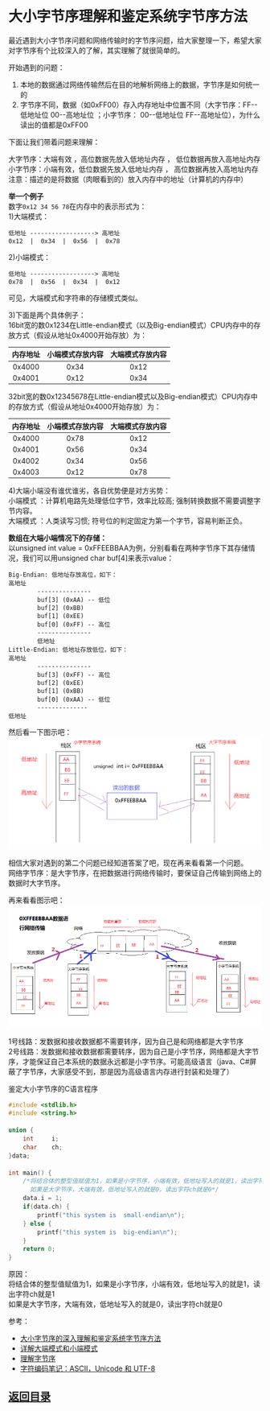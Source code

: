 # 大小字节序理解和鉴定系统字节序方法

最近遇到大小字节序问题和网络传输时的字节序问题，给大家整理一下，希望大家对字节序有个比较深入的了解，其实理解了就很简单的。  

开始遇到的问题：  
1. 本地的数据通过网络传输然后在目的地解析网络上的数据，字节序是如何统一的  
2. 字节序不同，数据（如0xFF00）存入内存地址中位置不同（大字节序：FF--低地址位   00--高地址位  ；小字节序： 00--低地址位  FF--高地址位），为什么读出的值都是0xFF00  

下面让我们带着问题来理解：  

大字节序：大端有效 ，高位数据先放入低地址内存  ， 低位数据再放入高地址内存  
小字节序：小端有效，低位数据先放入低地址内存 ， 高位数据再放入高地址内存  
注意：描述的是将数据（肉眼看到的）放入内存中的地址（计算机的内存中）  

__举一个例子__  
数字`0x12 34 56 78`在内存中的表示形式为：  
1)大端模式：  
```
低地址 ------------------> 高地址  
0x12  |  0x34  |  0x56  |  0x78
```  
2)小端模式：  
```
低地址 ------------------> 高地址
0x78  |  0x56  |  0x34  |  0x12
```  
可见，大端模式和字符串的存储模式类似。  

3)下面是两个具体例子：  
16bit宽的数0x1234在Little-endian模式（以及Big-endian模式）CPU内存中的存放方式（假设从地址0x4000开始存放）为：  

| 内存地址 | 小端模式存放内容 | 大端模式存放内容 |
| :--: | :--: | :--: |
| 0x4000 | 0x34 | 0x12 |
| 0x4001 | 0x12 | 0x34 |

32bit宽的数0x12345678在Little-endian模式以及Big-endian模式）CPU内存中的存放方式（假设从地址0x4000开始存放）为：  

| 内存地址 | 小端模式存放内容 | 大端模式存放内容 |
| :--: | :--: | :--: |
| 0x4000 | 0x78 | 0x12 |
| 0x4001 | 0x56 | 0x34 |
| 0x4002 | 0x34 | 0x56 |
| 0x4003 | 0x12 | 0x78 |

4)大端小端没有谁优谁劣，各自优势便是对方劣势：  
小端模式 ：计算机电路先处理低位字节，效率比较高; 强制转换数据不需要调整字节内容。  
大端模式 ：人类读写习惯; 符号位的判定固定为第一个字节，容易判断正负。  

__数组在大端小端情况下的存储：__  
以unsigned int value = 0xFFEEBBAA为例，分别看看在两种字节序下其存储情况，我们可以用unsigned char buf[4]来表示value：
```
Big-Endian: 低地址存放高位，如下：
高地址
        ---------------
        buf[3] (0xAA) -- 低位
        buf[2] (0xBB)
        buf[1] (0xEE)
        buf[0] (0xFF) -- 高位
        ---------------
        低地址
Little-Endian: 低地址存放低位，如下：
高地址
        ---------------
        buf[3] (0xFF) -- 高位
        buf[2] (0xEE)
        buf[1] (0xBB)
        buf[0] (0xAA) -- 低位
        --------------
低地址
```  

然后看一下图示吧：
![](https://github.com/MulticsYin/MulticsDevOps/blob/master/picture/site00.png)

相信大家对遇到的第二个问题已经知道答案了吧，现在再来看看第一个问题。  
网络字节序：是大字节序，在把数据进行网络传输时，要保证自己传输到网络上的数据时大字节序。  

再来看看图示吧：  
![](https://github.com/MulticsYin/MulticsDevOps/blob/master/picture/site01.png)

1号线路：发数据和接收数据都不需要转序，因为自己是和网络都是大字节序  
2号线路：发数据和接收数据都需要转序，因为自己是小字节序，网络都是大字节序，才能保证自己本系统的数据永远都是小字节序。可能高级语言（java、C#屏蔽了字节序，大家感受不到，那是因为高级语言内存进行封装和处理了）  

鉴定大小字节序的C语言程序
```c
#include <stdlib.h>
#include <string.h>

union {
    int     i;
    char    ch;
}data;

int main() {
    /*将结合体的整型值赋值为1，如果是小字节序，小端有效，低地址写入的就是1，读出字符ch就是1 
      如果是大字节序，大端有效，低地址写入的就是0，读出字符ch就是0*/
    data.i = 1;
    if(data.ch) {
        printf("this system is  small-endian\n");
    } else {
        printf("this system is  big-endian\n");
    } 
    return 0;
}
```

原因：  
将结合体的整型值赋值为1，如果是小字节序，小端有效，低地址写入的就是1，读出字符ch就是1  
如果是大字节序，大端有效，低地址写入的就是0，读出字符ch就是0  

参考：  
* [大小字节序的深入理解和鉴定系统字节序方法](http://www.cnblogs.com/dxx-blogs/p/5324320.html)  
* [详解大端模式和小端模式](http://blog.csdn.net/ce123_zhouwei/article/details/6971544)
* [理解字节序](http://www.ruanyifeng.com/blog/2016/11/byte-order.html)
* [字符编码笔记：ASCII，Unicode 和 UTF-8](http://www.ruanyifeng.com/blog/2007/10/ascii_unicode_and_utf-8.html)

## [返回目录](https://github.com/MulticsYin/MulticsDevOps#网络编程)
